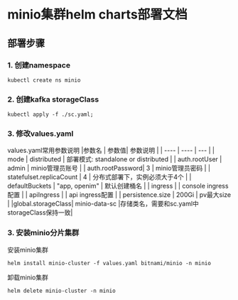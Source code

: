 # minio集群helm charts部署文档
## 部署步骤
### 1. 创建namespace
```
kubectl create ns minio
```
### 2. 创建kafka storageClass
```
kubectl apply -f ./sc.yaml;
```

### 3. 修改values.yaml
values.yaml常用参数说明
|参数名   | 参数值|  参数说明    |
|  ----  | ----  | --- |
| mode | distributed | 部署模式: standalone or distributed |
| auth.rootUser | admin | minio管理员账号 |
| auth.rootPassword|  3  | minio管理员密码 |
| statefulset.replicaCount | 4 | 分布式部署下，实例必须大于4个 |
| defaultBuckets | "app, openim" | 默认创建桶名 |
| ingress | | console ingress配置 | 
| apiIngress | | api ingress配置  |
| persistence.size | 200Gi | pv最大size |
|global.storageClass| minio-data-sc |存储类名，需要和sc.yaml中storageClass保持一致|


### 3. 安装minio分片集群
安装minio集群
```
helm install minio-cluster -f values.yaml bitnami/minio -n minio
```

卸载minio集群
```
helm delete minio-cluster -n minio
```